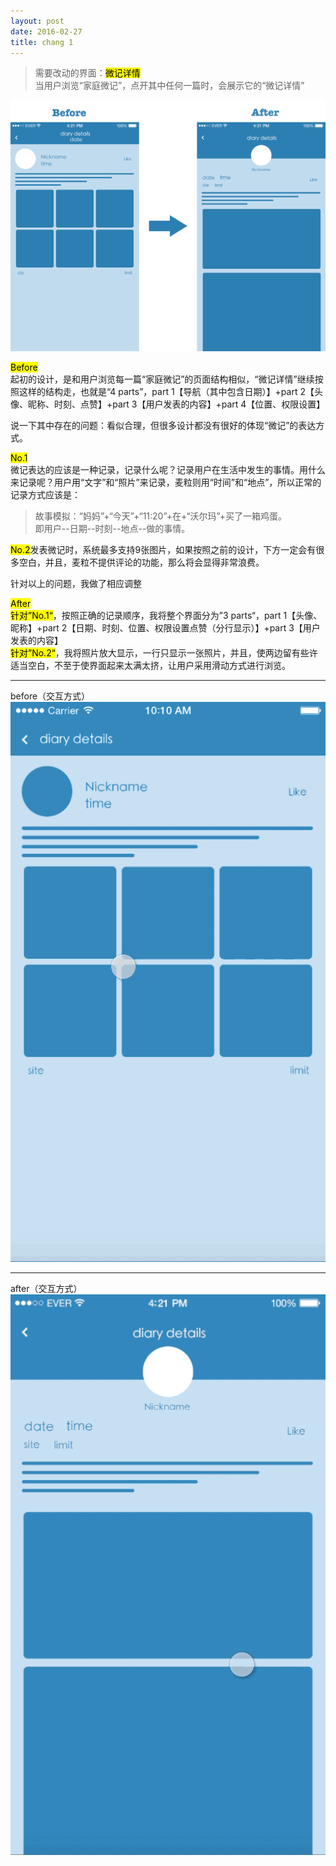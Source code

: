 ```yaml
---
layout: post
date: 2016-02-27
title: chang 1
---
```

>需要改动的界面：<mark>微记详情</mark>
<br>当用户浏览“家庭微记”，点开其中任何一篇时，会展示它的“微记详情”

![layout borken by border-boxing](/images/duibi.png)

<mark>Before</mark>
<br>起初的设计，是和用户浏览每一篇“家庭微记”的页面结构相似，“微记详情”继续按照这样的结构走，也就是“4 parts”，part 1【导航（其中包含日期）】+part 2【头像、昵称、时刻、点赞】+part 3【用户发表的内容】+part 4【位置、权限设置】

说一下其中存在的问题：看似合理，但很多设计都没有很好的体现“微记”的表达方式。

<mark>No.1</mark>
<br> 微记表达的应该是一种记录，记录什么呢？记录用户在生活中发生的事情。用什么来记录呢？用户用“文字”和“照片”来记录，麦粒则用“时间”和“地点”，所以正常的记录方式应该是：

> 故事模拟：“妈妈”+“今天”+“11:20”+在+“沃尔玛”+买了一箱鸡蛋。
<br>即用户--日期--时刻--地点--做的事情。

<mark>No.2</mark>发表微记时，系统最多支持9张图片，如果按照之前的设计，下方一定会有很多空白，并且，麦粒不提供评论的功能，那么将会显得非常浪费。

针对以上的问题，我做了相应调整

<mark>After</mark>
<br><mark>针对”No.1“</mark>，按照正确的记录顺序，我将整个界面分为”3 parts“，part 1【头像、昵称】+part 2【日期、时刻、位置、权限设置点赞（分行显示）】+part 3【用户发表的内容】
<br><mark>针对”No.2“</mark>，我将照片放大显示，一行只显示一张照片，并且，使两边留有些许适当空白，不至于使界面起来太满太挤，让用户采用滑动方式进行浏览。

---

before（交互方式）
<br>![layout borken by border-boxing](/images/123.gif)

---

after（交互方式）
<br>![layout borken by border-boxing](/images/234.gif)


